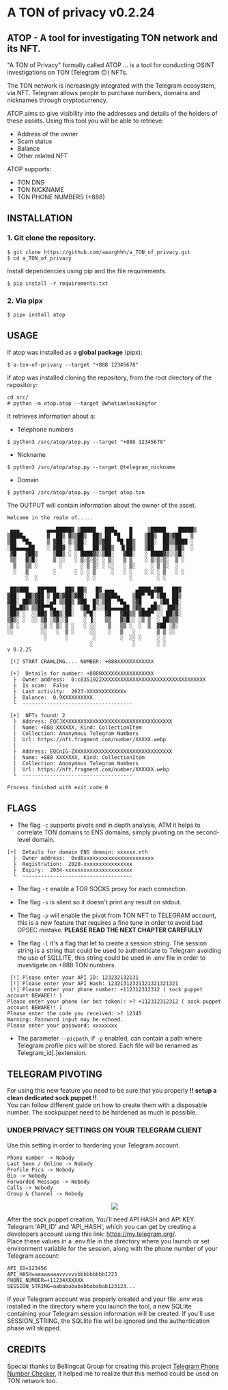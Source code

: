 # A TON of privacy v0.2.24
## ATOP - A tool for investigating TON network and its NFT.

"A TON of Privacy" formally called ATOP ... is a tool for conducting OSINT investigations on TON (Telegram 🙃) NFTs.  
  
The TON network is increasingly integrated with the Telegram ecosystem, via NFT. Telegram allows people to purchase numbers, domains and nicknames through cryptocurrency.  
  
ATOP aims to give visibility into the addresses and details of the holders of these assets. Using this tool you will be able to retrieve:
- Address of the owner
- Scam status
- Balance
- Other related NFT
  
ATOP supports:
- TON DNS
- TON NICKNAME
- TON PHONE NUMBERS (+888)

## INSTALLATION
### 1. Git clone the repository.
```
$ git clone https://github.com/aaarghhh/a_TON_of_privacy.git
$ cd a_TON_of_privacy
```
Install dependencies using pip and the file requirements.
```
$ pip install -r requirements.txt
```
### 2. Via pipx
```
$ pipx install atop
```
## USAGE 


If atop was installed as a **global package** (pipx): 
```
$ a-ton-of-privacy --target "+888 12345678"
```
If atop was installed cloning the repository, from the root directory of the repository:
```
cd src/
# python -m atop.atop --target @whatiamlookingfor
```
It retrieves information about a:
- Telephone numbers
```
$ python3 /src/atop/atop.py --target "+888 12345678"
```
- Nickname 
```
$ python3 /src/atop/atop.py --target @telegram_nickname
```
- Domain 
```
$ python3 /src/atop/atop.py --target atop.ton
```
The OUTPUT will contain information about the owner of the asset.
```
Welcome in the realm of.....

 ▄▄▄         ▄▄▄█████▓ ▒█████   ███▄    █     ▒█████    █████▒   
▒████▄       ▓  ██▒ ▓▒▒██▒  ██▒ ██ ▀█   █    ▒██▒  ██▒▓██   ▒    
▒██  ▀█▄     ▒ ▓██░ ▒░▒██░  ██▒▓██  ▀█ ██▒   ▒██░  ██▒▒████ ░    
░██▄▄▄▄██    ░ ▓██▓ ░ ▒██   ██░▓██▒  ▐▌██▒   ▒██   ██░░▓█▒  ░    
 ▓█   ▓██▒     ▒██▒ ░ ░ ████▓▒░▒██░   ▓██░   ░ ████▓▒░░▒█░       
 ▒▒   ▓▒█░     ▒ ░░   ░ ▒░▒░▒░ ░ ▒░   ▒ ▒    ░ ▒░▒░▒░  ▒ ░       
  ▒   ▒▒ ░       ░      ░ ▒ ▒░ ░ ░░   ░ ▒░     ░ ▒ ▒░  ░         
  ░   ▒        ░      ░ ░ ░ ▒     ░   ░ ░    ░ ░ ░ ▒   ░ ░       
      ░  ░                ░ ░           ░        ░ ░             
                                                                 
 ██▓███   ██▀███   ██▓ ██▒   █▓ ▄▄▄       ▄████▄▓██   ██▓        
▓██░  ██▒▓██ ▒ ██▒▓██▒▓██░   █▒▒████▄    ▒██▀ ▀█ ▒██  ██▒        
▓██░ ██▓▒▓██ ░▄█ ▒▒██▒ ▓██  █▒░▒██  ▀█▄  ▒▓█    ▄ ▒██ ██░        
▒██▄█▓▒ ▒▒██▀▀█▄  ░██░  ▒██ █░░░██▄▄▄▄██ ▒▓▓▄ ▄██▒░ ▐██▓░        
▒██▒ ░  ░░██▓ ▒██▒░██░   ▒▀█░   ▓█   ▓██▒▒ ▓███▀ ░░ ██▒▓░        
▒▓▒░ ░  ░░ ▒▓ ░▒▓░░▓     ░ ▐░   ▒▒   ▓▒█░░ ░▒ ▒  ░ ██▒▒▒         
░▒ ░       ░▒ ░ ▒░ ▒ ░   ░ ░░    ▒   ▒▒ ░  ░  ▒  ▓██ ░▒░         
░░         ░░   ░  ▒ ░     ░░    ░   ▒   ░       ▒ ▒ ░░          
            ░      ░        ░        ░  ░░ ░     ░ ░             
                           ░             ░       ░ ░             
v 0.2.25

 [!] START CRAWLING.... NUMBER: +888XXXXXXXXXXXX

 [+]  Details for number: +8880XXXXXXXXXXXXXXXXX
  ├  Owner address:  0:c8351922XXXXXXXXXXXXXXXXXXXXXXXXXXXXXXXXXX
  ├  Is scam:  False
  ├  Last activity:  2023-XXXXXXXXXXXXx
  ├  Balance:  0.9XXXXXXXXXX
  └  ------------------------------------

 [+]  NFTs found: 2
  ├  Address: EQCJXXXXXXXXXXXXXXXXXXXXXXXXXXXXXXXXXXXX
  |  Name: +888 XXXXXX, Kind: CollectionItem
  |  Collection: Anonymous Telegram Numbers
  |  Url: https://nft.fragment.com/number/XXXXX.webp
  |
  ├  Address: EQCnIG-ZXXXXXXXXXXXXXXXXXXXXXXXXXXXXXXXX
  |  Name: +888 XXXXXXX, Kind: CollectionItem
  |  Collection: Anonymous Telegram Numbers
  |  Url: https://nft.fragment.com/number/XXXXXX.webp
  └  ------------------------------------

Process finished with exit code 0
```
## FLAGS 
- The flag `-c` supports pivots and in depth analysis, ATM it helps to correlate TON domains to ENS domains, simply pivoting on the second-level domain.
```
[+]  Details for domain ENS domain: xxxxxx.eth
  ├  Owner address:  0xd8xxxxxxxxxxxxxxxxxxxxxxx
  ├  Registration:  2020-xxxxxxxxxxxxxxxx
  ├  Expiry:  2034-xxxxxxxxxxxxxxxxxxxxxx
  └  ------------------------------------
```
- The flag `-t` enable a TOR SOCK5 proxy for each connection.

- The flag `-s` is silent so it doesn't print any result on stdout. 

- The flag `-p` will enable the pivot from TON NFT to TELEGRAM account, this is a new feature that requires a fine tune in order to avoid bad OPSEC mistake. **PLEASE READ THE NEXT CHAPTER CAREFULLY**

- The flag `-l` it's a flag that let to create a session string. The session string is a string that could be used to authenticate to Telegram avoiding the use of SQLLITE, this string could be used in .env file in order to investigate on +888 TON numbers.

```
 [!] Please enter your API ID: 123232132131
 [!] Please enter your API Hash: 12321312321321321321321
 [!] Please enter your phone number: +112312312312 ( sock puppet account BEWARE!! )
Please enter your phone (or bot token): >? +112312312312 ( sock puppet account BEWARE!! )
Please enter the code you received: >? 12345
Warning: Password input may be echoed.
Please enter your password: xxxxxxxx 
```

- The parameter `--picpath`, if `-p` enabled, can contain a path where Telegram profile pics will be stored. Each file will be renamed as Telegram_id[.]extension.

## TELEGRAM PIVOTING 

For using this new feature you need to be sure that you properly **‼️ setup a clean dedicated sock puppet ‼️**.  
You can follow different guide on how to create them with a disposable number.
The sockpuppet need to be hardened as much is possible.

### UNDER PRIVACY SETTINGS ON YOUR TELEGRAM CLIENT

Use this setting in order to hardening your Telegram account.
```
Phone number -> Nobody
Last Seen / Online -> Nobody 
Profile Pics -> Nobody
Bio -> Nobody
Forwarded Message -> Nobody
Calls -> Nobody
Group & Channel -> Nobody
```

<p align="center">
  <img src="https://github-production-user-asset-6210df.s3.amazonaws.com/968839/271731626-75fdfdde-a997-40c9-8cca-d32f444ad276.png" />
</p>

After the sock puppet creation, You'll need API HASH and API KEY. 
Telegram 'API_ID' and 'API_HASH', which you can get by creating a developers account using this link: https://my.telegram.org/.  
Place these values in a .env file in the directory where you launch or set environment variable for the session, along with the phone number of your Telegram account:

```
API_ID=123456
API_HASH=aaaaaaaavvvvvvbbbbbbbbb1223
PHONE_NUMBER=+11234XXXXXX
SESSION_STRING=aabababababbababab123123...
```
If your Telegram account was properly created and your file .env was installed in the directory where you launch the tool, a new SQLlite containing your Telegram session information will be created. If you'll use SESSION_STRING, the SQLlite file will be ignored and the authentication phase will skipped.

## CREDITS
Special thanks to Bellingcat Group for creating this project [Telegram Phone Number Checker](https://github.com/bellingcat/telegram-phone-number-checker), it helped me to realize that this method could be used on TON network too. 


